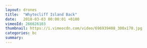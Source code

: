 ```yaml
---
layout: drones
title:  "Whytecliff Island Back"
date:   2018-03-03 00:00:01 +0100
vimeoId: 266626103
thumbnail: https://i.vimeocdn.com/video/696939408_300x170.jpg
categories: bc
summary:
---
```


